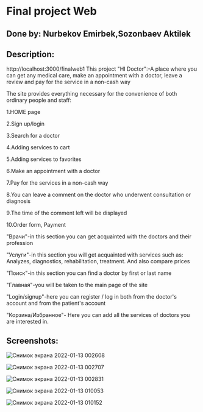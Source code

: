 # Final project  Web
## Done by: Nurbekov Emirbek,Sozonbaev Aktilek

## Description: 
http://localhost:3000/finalweb1
This project "HI Doctor":-A place where you can get any medical care, make an appointment with a doctor, leave a review and pay for the service in a non-cash way

The site provides everything necessary for the convenience of both ordinary people and staff:

  1.HOME page

  2.Sign up/login

  3.Search for a doctor

  4.Adding services to cart

  5.Adding services to favorites

  6.Make an appointment with a doctor

  7.Pay for the services in a non-cash way

  8.You can leave a comment on the doctor who underwent consultation or diagnosis

  9.The time of the comment left will be displayed

  10.Order form, Payment



"Врачи"-in this section you can get acquainted with the doctors and their profession

"Услуги"-in this section you will get acquainted with services such as:
Analyzes, diagnostics, rehabilitation, treatment. And also compare prices


"Поиск"-in this section you can find a doctor by first or last name

"Главная"-you will be taken to the main page of the site

"Login/signup"-here you can register / log in both from the doctor's account and from the patient's account

"Корзина/Избранное"- Here you can add all the services of doctors you are interested in.

## Screenshots:
![Снимок экрана 2022-01-13 002608](https://user-images.githubusercontent.com/91878899/149204423-8bb2dda3-751b-47cd-aaf7-0b880bf71d75.png)

![Снимок экрана 2022-01-13 002707](https://user-images.githubusercontent.com/91878899/149203944-6c4b116c-19f7-4609-a45b-2bb931c02488.png)

![Снимок экрана 2022-01-13 002831](https://user-images.githubusercontent.com/91878899/149204453-7de7e870-2fd3-4355-9bce-e065cef2dc11.png)

![Снимок экрана 2022-01-13 010053](https://user-images.githubusercontent.com/91878899/149204950-b3fc635e-9a66-4fcc-a320-7a06ae06fefb.png)

![Снимок экрана 2022-01-13 010152](https://user-images.githubusercontent.com/91878899/149204972-b893c07f-4a86-4c79-ae34-c82818c2ea17.png)



